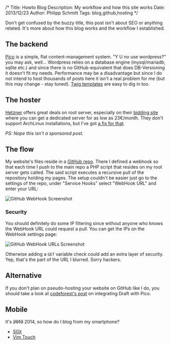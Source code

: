 /*
Title: Howto Blog
Description: My workflow and how this site works
Date: 2013/12/23
Author: Philipp Schmitt
Tags: blog,github,hosting
*/

Don't get confused by the buzzy title, this post isn't about SEO or anything related. It's more about how this blog works and the workflow I established.

## The backend

[Pico](http://pico.dev7studios.com "Pico's homepage") is a simple, flat content-management system. "Y U no use wordpress?" you may ask, well... Wordpress relies on a database engine (mysql/mariadb, sqlite etc.) and since there is no GitHub-equivalent that does DB-Versioning it doesn't fit my needs.
Performance may be a disadvantage but since I do not intend to host thousands of posts here it isn't a real problem for me (but this may change - stay tuned).
[Twig templates](http://twig.sensiolabs.org/ "Twig's homepage") are easy to dig in too.

## The hoster

[Hetzner](http://hetzner.de "Hetzner homepage") offers great deals on root server, especially on their [bidding site](https://robot.your-server.de/order/market "Hetzner robot bidding") where you can get a dedicated server for as low as 23€/month. They don't support ArchLinux installations, but I've got [a fix for that](https://github.com/pschmitt/hetzner-arch "Install ArchLinux on a Hetzner root server").

_PS: Nope this isn't a sponsored post._

## The flow

My website's files reside in a [GitHub repo](https://github.com/pschmitt/schmitt.co/ "GitHub - schmitt.co"). There I defined a webhook so that each time I push to the main repo a PHP script that resides on my root server gets called. The said script executes a recursive pull of the repository holding my pages. The setup couldn't be easier just go to the settings of the repo, under "Service Hooks" select "WebHook URL" and enter your URL:

![GitHub WebHook Screenshot](%base_url%/content/howto-blog/img/gihub-webhook.png)

### Security

You should definitely do some IP filtering since without anyone who knows the WebHook URL could request a pull. You can get the IPs on the WebHook settings page:

![GitHub WebHook URLs Screenshot](%base_url%/content/howto-blog/img/github-webhook-urls.png)

Otherwise adding a `GET` variable check could add an extra layer of security. Yep, that's the part of the URL I blurred. Sorry hackers.

## Alternative

If you don't plan on pseudo-hosting your website on GitHub like I do, you should take a look at [codeforest's post](http://www.codeforest.net/pico-cms-and-draft "Pico CMS and Draft – awesome blogging solution") on integrating Draft with Pico.

## Mobile

It's <del>2013</del> 2014, so how do I blog from my smartphone?

* [SGit](https://play.google.com/store/apps/details?id=me.sheimi.sgit "Play Store - SGit") 
* [Vim Touch](https://play.google.com/store/apps/details?id=net.momodalo.app.vimtouch "Play Store - Vim Touch")

